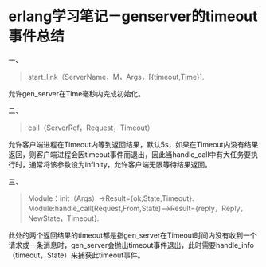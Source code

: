 erlang学习笔记－genserver的timeout事件总结
===

一、
> start_link（ServerName，M，Args，[{timeout,Time}].

允许gen_server在Time毫秒内完成初始化。

二、
> call（ServerRef，Request，Timeout）

允许客户端进程在Timeout内等到返回结果，默认5s，如果在Timeout内没有结果返回，则客户端进程会因timeout事件而退出，因此当handle_call中有大任务要执行时，通常将该参数设为infinity，允许客户端无限等待结果返回。

三、
>Module：init（Args）->Result={ok,State,Timeout}.
>Module:handle_call(Request,From,State)—>Result={reply，Reply，NewState，Timeout}.

此处的两个返回结果的timeout都是指gen_server在Timeout时间内没有收到一个请求或一条消息时，gen_server会抛出timeout事件退出，此时需要handle_info（timeout，State）来捕获此timeout事件。